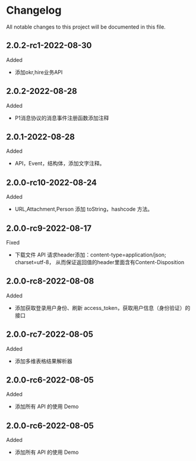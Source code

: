 # Changelog

All notable changes to this project will be documented in this file.

## 2.0.2-rc1-2022-08-30
Added
- 添加okr,hire业务API

## 2.0.2-2022-08-28

Added

- P1消息协议的消息事件注册函数添加注释

## 2.0.1-2022-08-28

Added

- API，Event，结构体，添加文字注释。

## 2.0.0-rc10-2022-08-24

Added

- URL,Attachment,Person 添加 toString，hashcode 方法。

## 2.0.0-rc9-2022-08-17

Fixed

- 下载文件 API 请求header添加：content-type=application/json; charset=utf-8，
  从而保证返回值的header里面含有Content-Disposition

## 2.0.0-rc8-2022-08-08

Added

- 添加获取登录用户身份、刷新 access_token，获取用户信息（身份验证）的接口

## 2.0.0-rc7-2022-08-05

Added

- 添加多维表格结果解析器

## 2.0.0-rc6-2022-08-05

Added

- 添加所有 API 的使用 Demo

## 2.0.0-rc6-2022-08-05

Added

- 添加所有 API 的使用 Demo